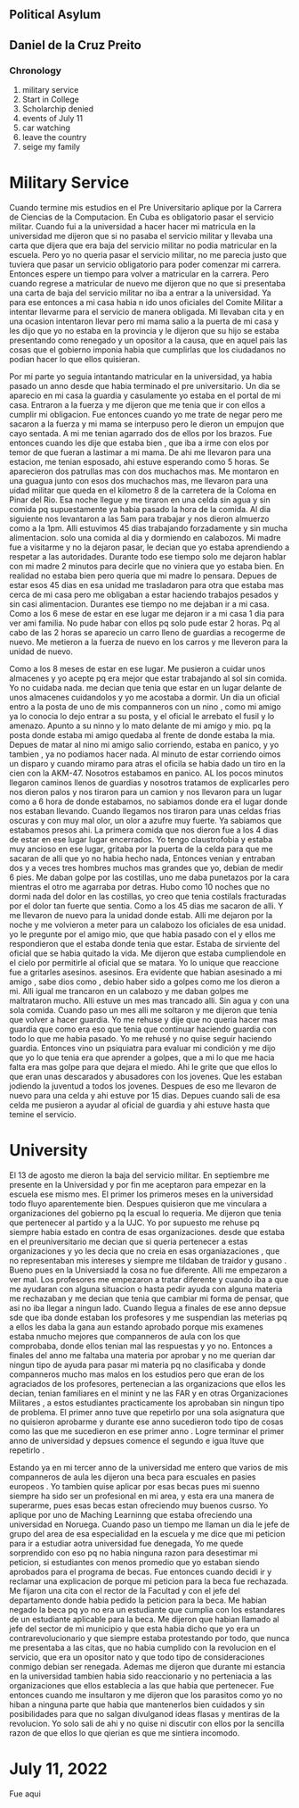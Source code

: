 ## Political Asylum 
## Daniel de la Cruz Preito 

### Chronology 
1. military service 
2. Start in College 
3. Scholarchip denied
4. events of July 11  
5. car watching 
6. leave the country 
7. seige my family 




# Military Service

Cuando termine mis estudios en el Pre Universitario aplique por la Carrera de Ciencias de la Computacion. En Cuba es obligatorio pasar el servicio militar. Cuando fui a la universidad a hacer hacer mi matricula en la universidad me dijeron que si no pasaba el servicio militar y llevaba una carta que dijera que era baja del servicio militar no podia matricular en la escuela. Pero yo no queria pasar el servicio militar, no me parecia justo que tuviera que pasar un servicio obligatorio para poder comenzar mi carrera. Entonces espere un tiempo para volver a matricular en la carrera. Pero cuando regrese a matricular de nuevo me dijeron que no que si presentaba una carta de baja del servicio militar no iba a entrar a la universidad. Ya para ese entonces a mi casa habia n ido unos oficiales del Comite Militar a intentar llevarme para el servicio de manera obligada. Mi llevaban cita y en una ocasion intentaron llevar pero mi mama salio a la puerta de mi casa y les dijo que yo no estaba en la provincia y le dijeron que su hijo se estaba presentando como renegado y un opositor a la causa, que en aquel pais las cosas que el gobierno imponia habia que cumplirlas que los ciudadanos no podian hacer lo que ellos quisieran. 

Por mi parte yo seguia intantando matricular en la universidad, ya habia pasado un anno desde que habia terminado el pre universitario. Un dia se aparecio en mi casa la guardia y casulamente yo estaba en el portal de mi casa. Entraron a la fuerza y me dijeron que me tenia que ir con ellos a cumplir mi obligacion. Fue entonces cuando yo me trate de negar pero me sacaron a la fuerza y mi mama se interpuso pero le dieron un empujon que cayo sentada. A mi me tenian agarrado dos de ellos por los brazos. Fue entonces cuando les dije que estaba bien , que iba a  irme con elos por temor de que fueran a lastimar a mi mama. De ahi me llevaron para una estacion, me tenian esposado, ahi estuve esperando como 5 horas. Se aparecieron dos patrullas mas con dos muchachos mas. Me montaron en una guagua junto con esos dos muchachos mas, me llevaron para una uidad militar que queda en el kilometro 8 de la carretera de la Coloma en Pinar del Rio. Esa noche llegue y me tiraron en una celda sin agua y sin comida pq supuestamente ya habia pasado la hora de la comida. Al dia siguiente nos levantaron a las 5am para trabajar y nos dieron almuerzo como a la 1pm. Alli estuvimos 45 dias trabajando forzadamente y sin mucha alimentacion. solo una comida al dia y dormiendo en calabozos. Mi madre fue a visitarme y no la dejaron pasar, le decian que yo estaba aprendiendo a respetar a las autoridades. Durante todo ese tiempo solo me dejaron hablar con mi madre 2 minutos para decirle que no viniera que yo estaba bien. En realidad no estaba bien pero queria que mi madre lo pensara. Depues de estar esos 45 dias en esa unidad me trasladaron para otra que estaba mas cerca de mi casa pero me obligaban a estar haciendo trabajos pesados y sin casi alimentacion. Durantes ese tiempo no me dejaban ir a mi casa. Como a los 6 mese de estar en ese lugar me dejaron ir a mi casa 1 dia para ver ami familia. No pude habar con ellos pq solo pude estar 2 horas. Pq al cabo de las 2 horas se aparecio un carro lleno de guardias a recogerme de nuevo. Me metieron a la fuerza de nuevo en los carros y me lleveron para la unidad de nuevo. 

Como a los 8 meses de estar en ese lugar. Me pusieron a cuidar unos almacenes y yo acepte pq era mejor que estar trabajando al sol sin comida. Yo no cuidaba nada. me decian que tenia que estar en un lugar delante de unos almacenes cuidandolos y yo me acostaba a dormir. Un dia un oficial entro a la posta de uno de mis companneros con un nino , como mi amigo ya lo conocia lo dejo entrar a su posta, y el oficial le arrebato el fusil y lo amenazo. Apunto a su ninno y lo mato delante de mi amigo y mio. pq la posta donde estaba mi amigo quedaba al frente de donde estaba la mia. Depues de matar al nino mi amigo salio corriendo, estaba en panico, y yo tambien , ya no podiamos hacer nada. Al minuto de estar corriendo oimos un disparo y cuando miramo para atras el oficila se habia dado un tiro en la cien con la AKM-47. Nosotros estabamos en panico. AL los pocos minutos llegaron caminos llenos de guardias y nosotros tratamos de explicarles pero nos dieron palos y nos tiraron para un camion y nos llevaron para un lugar como a 6 hora de donde estabamos, no sabiamos donde era el lugar donde nos estaban llevando. Cuando llegamos nos tiraron para unas celdas frias oscuras y con muy mal olor, un olor a azufre muy fuerte. Ya sabiamos que estabamos presos ahi. La primera comida que nos dieron fue a los 4 dias de estar en ese lugar lugar encerrados. Yo tengo claustrofobia y estaba muy ancioso en ese lugar, gritaba por la puerta de la celda para que me sacaran de alli que yo no habia hecho nada, Entonces venian y entraban dos y a veces tres hombres muchos mas grandes que yo, debian de  medir 6 pies. Me daban golpe por las costillas, uno me daba punetazos por la cara mientras el otro me agarraba por detras. Hubo como 10 noches que no dormi nada del dolor en las costillas, yo creo que tenia costilals fracturadas por el dolor tan fuerte que sentia. Como a los 45 dias me sacaron de alli. Y me llevaron de nuevo para la unidad donde estab. Alli me dejaron por la noche y me volvieron a meter para un calabozo los oficiales de esa unidad. yo le pregunte por el amigo mio, que que habia pasado con el y ellos me respondieron que el estaba donde tenia que estar. Estaba de sirviente del oficial que se habia quitado la vida. Me dijeron que estaba cumpliendole en el cielo por permitirle al oficial que se matara. Yo lo unique que reaccione fue a gritarles asesinos. asesinos. Era evidente que habian asesinado a mi amigo , sabe dios como , debio haber sido a golpes como me los dieron a mi. Alli igual me trancaron en un calabozo y me daban golpes me maltrataron mucho. Alli estuve un mes mas trancado alli. Sin agua y con una sola comida. Cuando paso un mes alli me soltaron y me dijeron que tenia que volver a hacer guardia. Yo me rehuse y dije que no queria hacer mas guardia que como era eso que tenia que continuar haciendo guardia con todo lo que me habia pasado. Yo me rehusé y no quise seguir haciendo guardia. Entonces vino un psiquiatra para evaluar mi condición y me dijo que yo lo que tenia era que aprender a golpes, que a mi lo que me hacia falta era mas golpe para que dejara el miedo. Ahi le grite que que ellos lo que eran unas descarados y abusadores con los jovenes. Que les estaban jodiendo la juventud a todos los jovenes. Despues de eso me llevaron de nuevo para una celda y ahi estuve por 15 dias. Depues cuando sali de esa celda me pusieron a ayudar al oficial de guardia y ahi estuve hasta que temine el servicio. 

# University 
El 13 de agosto me dieron la baja del servicio militar. En septiembre me presente en la Universidad y por fin me aceptaron para empezar en la escuela ese mismo mes. El primer los primeros meses en la universidad todo fluyo aparentemente bien. Despues quisieron que me vinculara a organizaciones del gobierno pq la escual lo requeria. Me dijeron que tenia que pertenecer al partido y a la UJC. Yo por supuesto me rehuse pq siempre habia estado en contra de esas organizaciones. desde que estaba en el preuniversitario me decian que si queria pertenecer a estas organizaciones y yo les decia que no creia en esas organiazaciones , que no representaban mis intereses y siempre me tildaban de traidor y gusano . Bueno pues en la Universiadd la cosa no fue diferente. Alli me empezaron a ver mal. Los profesores me empezaron a tratar diferente y cuando iba a que me ayudaran con alguna situacion o hasta pedir ayuda con alguna materia me rechazaban y me decian que tenia que cambiar mi forma de pensar, que asi no iba  llegar a ningun lado. Cuando llegua a finales de ese anno depsue sde que iba donde estaban los profesores y me suspendian las meterias pq a ellos les daba la gana aun estando aprobado porque mis examenes estaba nmucho mejores que companneros de aula con los que comprobaba, donde ellos tenian mal las respuestas y yo no. Entonces a finales del anno me faltaba una materia por aprobar y no me querian dar ningun tipo de ayuda para pasar mi materia pq no clasificaba y donde companneros mucho mas malos en los estudios pero que eran de los agraciados de los profesores, pertenecian a las organizacions que ellos les decian, tenian familiares en el minint y ne las FAR y en otras Organizaciones Militares , a estos estudiantes practicamente los aprobaban sin ningun tipo de problema. El primer anno tuve que repetirlo por una sola asignatura que no quisieron aprobarme y durante ese anno sucedieron todo tipo de cosas como las que me sucedieron en ese primer anno . Logre terminar el primer anno de universidad y depsues comence el segundo e igua ltuve que repetirlo .

Estando ya en mi tercer anno de la universidad me entero que varios de mis companneros de aula les dijeron una beca para escuales en pasies europeos . Yo tambien quise aplicar por esas  becas pues mi suenno siempre ha sido ser un profesional en mi area, y esta era una manera de superarme, pues esas becas estan ofreciendo muy buenos cusrso. Yo aplique por uno de  Maching Learninng que estaba ofreciendo una universidad en Noruega. Cuando paso un tiempo me llaman un dia le jefe de grupo del area de esa especialidad en la escuela y me dice que mi peticion para ir a estudiar aotra universidad fue denegada, Yo me quede sorprendido con eso pq no habia ninguna razon para desestimar mi peticion, si estudiantes con menos promedio que yo estaban siendo aprobados para el programa de becas. Fue entonces cuando decidi ir y reclamar una  explicacion de porque mi peticion para la beca fue rechazada. Me fijaron una cita con el rector de la Facultad y con el jefe del departamento donde habia pedido la peticion para la beca. Me habian negado la beca pq yo no era un estudiante que cumplia con los estandares de un estudiante aplicable para la beca. Me dijeron que habian llamado al jefe del sector de mi municipio y que esta habia dicho que yo era un contrarevolucionario y que siempre estaba protestando por todo, que nunca me presentaba a las citas, que no habia cumplido con la revolucion en el servicio, que era un opositor nato y que todo tipo de consideraciones conmigo debian ser renegada. Ademas me dijeron que durante mi estancia en la universidad tambien habia sido reaccionario y no perteniacia a las organizaciones que ellos establecia a las que habia que pertenecer. Fue entonces cuando me insultaron y me dijeron que los parasitos como yo no hiban a ninguna parte que habia que mantenerlos bien cuidados y sin posibilidades para que no salgan divulganod ideas flasas y mentiras de la revolucion. Yo solo sali de ahi y no quise ni discutir con ellos por la sencilla razon de que ellos lo que qierian es que me sintiera incomodo. 

# July 11, 2022 
Fue aqui 